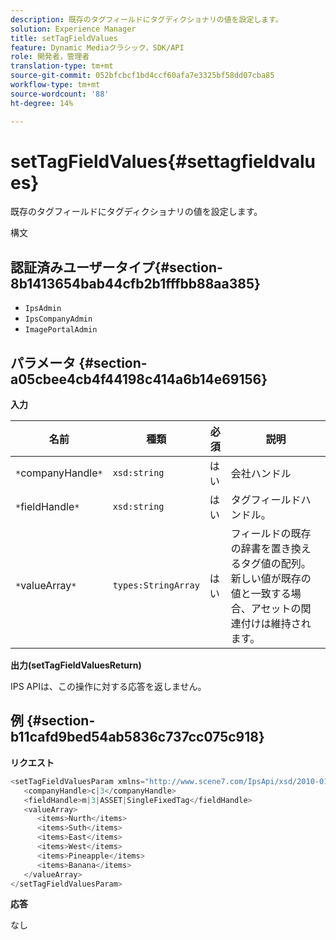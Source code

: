```yaml
---
description: 既存のタグフィールドにタグディクショナリの値を設定します。
solution: Experience Manager
title: setTagFieldValues
feature: Dynamic Mediaクラシック，SDK/API
role: 開発者，管理者
translation-type: tm+mt
source-git-commit: 052bfcbcf1bd4ccf60afa7e3325bf58dd07cba85
workflow-type: tm+mt
source-wordcount: '88'
ht-degree: 14%

---
```



# setTagFieldValues{#settagfieldvalues}

既存のタグフィールドにタグディクショナリの値を設定します。

構文

## 認証済みユーザータイプ{#section-8b1413654bab44cfb2b1fffbb88aa385}

* `IpsAdmin`
* `IpsCompanyAdmin`
* `ImagePortalAdmin`

## パラメータ {#section-a05cbee4cb4f44198c414a6b14e69156}

**入力**

| 名前 | 種類 | 必須 | 説明 |
|---|---|---|---|
| `*`companyHandle`*` | `xsd:string` | はい | 会社ハンドル |
| `*`fieldHandle`*` | `xsd:string` | はい | タグフィールドハンドル。 |
| `*`valueArray`*` | `types:StringArray` | はい | フィールドの既存の辞書を置き換えるタグ値の配列。 新しい値が既存の値と一致する場合、アセットの関連付けは維持されます。 |

**出力(setTagFieldValuesReturn)**

IPS APIは、この操作に対する応答を返しません。

## 例 {#section-b11cafd9bed54ab5836c737cc075c918}

**リクエスト**

```java
<setTagFieldValuesParam xmlns="http://www.scene7.com/IpsApi/xsd/2010-01-31">
   <companyHandle>c|3</companyHandle>
   <fieldHandle>m|3|ASSET|SingleFixedTag</fieldHandle>
   <valueArray>
      <items>Nurth</items>
      <items>Suth</items>
      <items>East</items>
      <items>West</items>
      <items>Pineapple</items>
      <items>Banana</items>
   </valueArray>
</setTagFieldValuesParam>
```

**応答**

なし
